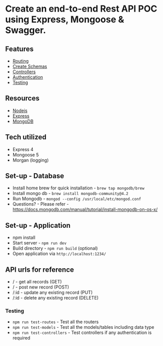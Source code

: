 # Create an end-to-end Rest API POC using Express, Mongoose & Swagger.

## Features

- [Routing](#routing)
- [Create Schemas](#create-schemas)
- [Controllers](#controllers)
- [Authentication](#authentication)
- [Testing](#testing)

## Resources

- [Nodejs](https://nodejs.org/en/)
- [Express](https://expressjs.com/)
- [MongoDB](https://www.mongodb.com/)

## Tech utilized

- Express 4
- Mongoose 5
- Morgan (logging)

## Set-up - Database

- Install home brew for quick installation - `brew tap mongodb/brew`
- Install mongo db - `brew install mongodb-community@4.2`
- Run Mongodb - `mongod --config /usr/local/etc/mongod.conf`
- Questions? - Please refer - https://docs.mongodb.com/manual/tutorial/install-mongodb-on-os-x/

## Set-up - Application

- npm install
- Start server - `npm run dev`
- Build directory - `npm run build` (optional)
- Open application via `http://localhost:1234/`

## API urls for reference

- / - get all records (GET)
- / - post new record (POST)
- /:id - update any existing record (PUT)
- /:id - delete any existing record (DELETE)

### Testing

- `npm run test-routes` - Test all the routers
- `npm run test-models` - Test all the models/tables including data type
- `npm run test-controllers` - Test controllers if any authentication is required
